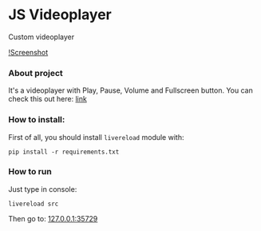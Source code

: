 # JS Videoplayer
Custom videoplayer

[!Screenshot](https://ibb.co/MsP1hGH)

### About project
It's a videoplayer with Play, Pause, Volume and Fullscreen button. You can check this out here: [link](https://acostyle.github.io/videoplayer/src/index.html)

### How to install:
First of all, you should install `livereload` module with:
```
pip install -r requirements.txt
```

### How to run
Just type in console:
```
livereload src
```

Then go to:
[127.0.0.1:35729](http://127.0.0.1:35729/) 
